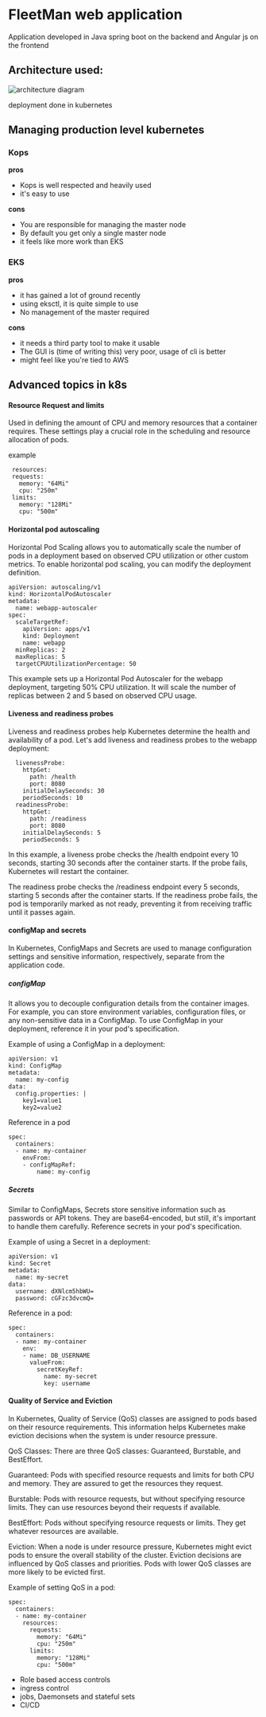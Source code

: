 # FleetMan web application

Application developed in Java spring boot on the backend and Angular js on the frontend

## Architecture used:

![architecture diagram](assests/architecture.drawio.png)

deployment done in kubernetes

## Managing production level kubernetes

### Kops
**pros**
* Kops is well respected and heavily used
* it's easy to use

**cons**
* You are responsible for managing the master node
* By default you get only a single master node
* it feels like more work than EKS

### EKS
**pros**
* it has gained a lot of ground recently
* using eksctl, it is quite simple to use
* No management of the master required

**cons**
* it needs a third party tool to make it usable
* The GUI is (time of writing this) very poor, usage of cli is better
* might feel like you're tied to AWS


## Advanced topics in k8s

#### Resource Request and limits

Used in defining the amount of CPU and memory resources that a container requires. These settings play a crucial role in the scheduling and resource allocation of pods.

example
 ```
  resources:
  requests:
    memory: "64Mi"
    cpu: "250m"
  limits:
    memory: "128Mi"
    cpu: "500m"
 ```


#### Horizontal pod autoscaling

Horizontal Pod Scaling allows you to automatically scale the number of pods in a deployment based on observed CPU utilization or other custom metrics. To enable horizontal pod scaling, you can modify the deployment definition.

```
apiVersion: autoscaling/v1
kind: HorizontalPodAutoscaler
metadata:
  name: webapp-autoscaler
spec:
  scaleTargetRef:
    apiVersion: apps/v1
    kind: Deployment
    name: webapp
  minReplicas: 2
  maxReplicas: 5
  targetCPUUtilizationPercentage: 50
```

This example sets up a Horizontal Pod Autoscaler for the webapp deployment, targeting 50% CPU utilization. It will scale the number of replicas between 2 and 5 based on observed CPU usage.

#### Liveness and readiness probes

Liveness and readiness probes help Kubernetes determine the health and availability of a pod.
Let's add liveness and readiness probes to the webapp deployment:

```
  livenessProbe:
    httpGet:
      path: /health
      port: 8080
    initialDelaySeconds: 30
    periodSeconds: 10
  readinessProbe:
    httpGet:
      path: /readiness
      port: 8080
    initialDelaySeconds: 5
    periodSeconds: 5        
```

In this example, a liveness probe checks the /health endpoint every 10 seconds, starting 30 seconds after the container starts. If the probe fails, Kubernetes will restart the container.

The readiness probe checks the /readiness endpoint every 5 seconds, starting 5 seconds after the container starts. If the readiness probe fails, the pod is temporarily marked as not ready, preventing it from receiving traffic until it passes again.

#### configMap and secrets

In Kubernetes, ConfigMaps and Secrets are used to manage configuration settings and sensitive information, respectively, separate from the application code.

##### configMap

It allows you to decouple configuration details from the container images. For example, you can store environment variables, configuration files, or any non-sensitive data in a ConfigMap. To use ConfigMap in your deployment, reference it in your pod's specification.

Example of using a ConfigMap in a deployment:

```
apiVersion: v1
kind: ConfigMap
metadata:
  name: my-config
data:
  config.properties: |
    key1=value1
    key2=value2
```

Reference in a pod

```
spec:
  containers:
  - name: my-container
    envFrom:
    - configMapRef:
        name: my-config
```

##### Secrets

Similar to ConfigMaps, Secrets store sensitive information such as passwords or API tokens. They are base64-encoded, but still, it's important to handle them carefully. Reference secrets in your pod's specification.

Example of using a Secret in a deployment:

```
apiVersion: v1
kind: Secret
metadata:
  name: my-secret
data:
  username: dXNlcm5hbWU=
  password: cGFzc3dvcmQ=

```

Reference in a pod:

```
spec:
  containers:
  - name: my-container
    env:
    - name: DB_USERNAME
      valueFrom:
        secretKeyRef:
          name: my-secret
          key: username

```

#### Quality of Service and Eviction

In Kubernetes, Quality of Service (QoS) classes are assigned to pods based on their resource requirements. This information helps Kubernetes make eviction decisions when the system is under resource pressure.

QoS Classes: There are three QoS classes: Guaranteed, Burstable, and BestEffort.

Guaranteed: Pods with specified resource requests and limits for both CPU and memory. They are assured to get the resources they request.

Burstable: Pods with resource requests, but without specifying resource limits. They can use resources beyond their requests if available.

BestEffort: Pods without specifying resource requests or limits. They get whatever resources are available.

Eviction: When a node is under resource pressure, Kubernetes might evict pods to ensure the overall stability of the cluster. Eviction decisions are influenced by QoS classes and priorities. Pods with lower QoS classes are more likely to be evicted first.

Example of setting QoS in a pod:

```
spec:
  containers:
  - name: my-container
    resources:
      requests:
        memory: "64Mi"
        cpu: "250m"
      limits:
        memory: "128Mi"
        cpu: "500m"

```


* Role based access controls
* ingress control
* jobs, Daemonsets and stateful sets
* CI/CD
